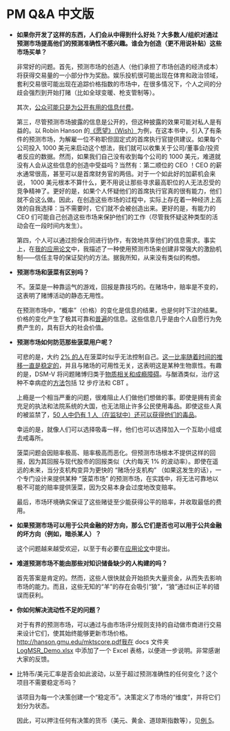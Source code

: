 # PM Q&A 中文版

- **如果你开发了这样的东西，人们会从中得到什么好处？大多数人/组织对通过预测市场提高他们的预测准确性不感兴趣。谁会为创造（更不用说补贴）这些市场买单？**

  非常好的问题。首先，预测市场的创造人（他们承担了市场创造的经济成本）将获得交易量的一小部分作为奖励。娱乐投机很可能出现在体育和政治领域，套利交易很可能出现在追踪价格指数的市场中，在很多情况下，个人之间的分歧会强烈到开始打赌（比如全球变暖、枪支管制等）。
  
  其次，[公众可能只是为公开有用的信息付费](http://www.themoneyillusion.com/?p=15446)。
  
  第三，尽管预测市场披露的信息是公开的，但这种披露的效果可能对私人是有益的。以 Robin Hanson 的[《愿望》（Wish）](http://www.overcomingbias.com/2008/04/if-i-had-a-mill.html)为例，在这本书中，引入了有条件的预测市场，为解雇一位不称职但固定式的首席执行官提供建议。如果每个公司投入 1000 美元来启动这个想法，我们就可以收集关于公司/董事会/投资者反应的数据。然而，如果我们自己没有收到每个公司的 1000 美元，难道就没有人会从这些信息的创造中受益吗？当然有：第二顺位的 CEO ！CEO 的薪水通常很高，甚至可以是首席财务官的两倍。对于一个如此好的加薪机会来说， 1000 美元根本不算什么，更不用说让那些寻求最高职位的人无法忍受的竞争精神了。更好的是，如果个人怀疑他们的首席执行官真的很有能力，他们就不会这么做。因此，在创造这些市场的过程中，实际上存在着一种经济上高效的自我选择：当不需要时，它们就不会被创造出来。更好的是，有能力的 CEO 们可能自己创造这些市场来保护他们的工作（尽管我怀疑这种类型的活动会在一段时间内发生）。
  
  第四，个人可以通过担保合同进行协作，有效地共享他们的信息需求。事实上，在[我的应用论文](https://github.com/psztorc/Hivemind/raw/master/docs/3_PM_Applications.pdf)中，我描述了一种使用预测市场来创建非常强大的激励机制——信任主导的保证契约的方法。据我所知，从来没有类似的构想。

- **预测市场和菠菜有区别吗？**

  不。菠菜是一种靠运气的游戏，回报是靠技巧的。在赌场中，赔率是不变的，这表明了赌博活动的静态无用性。

  在预测市场中，“概率”（价格）的变化是信息的结果，也是何时下注的结果。价格的变化产生了极其可靠和[普遍](https://en.wikipedia.org/wiki/Common_knowledge_(logic))的信息。这些信息几乎是由个人自愿行为免费产生的，具有巨大的社会价值。

- **预测市场如何防范那些菠菜用户呢？**

  可悲的是，大约 [2% 的人](https://en.wikipedia.org/wiki/Problem_gambling#Prevalence)在菠菜时似乎无法控制自己。[这一比率随着时间的推移一直是稳定的](http://www.americangaming.org/industry-resources/research/fact-sheets/history-problem-gambling-prevalence-rates)，并且与赌场的可用性无关，这表明这是某种生物禀性。有趣的是，DSM-V 将问题赌博归类于[物质相关和成瘾障碍](http://blog.ncrg.org/blog/2013/05/evolving-definition-pathological-gambling-dsm-5)。与酗酒类似，治疗这种不幸病症的[方法](https://en.wikipedia.org/wiki/Problem_gambling#Treatment)包括 12 步疗法和 CBT 。

  上瘾是一个相当严重的问题，很难阻止人们做他们想做的事。即使是拥有资金充足的执法和法院系统的大国，也无法阻止许多公民使用毒品。即使这些人真的被监禁了，[50 人中仍有 1 人（在监狱中）还可以获得他们的毒品](http://www.washingtonpost.com/blogs/wonkblog/wp/2014/05/13/ron-paul-thinks-drug-use-is-rampant-inside-prisons-hes-wrong/)。

  幸运的是，就像人们可以选择吸毒一样，他们也可以选择加入一个互助小组或去戒毒所。

  菠菜问题会因赔率极高、赔率极高而恶化。但预测市场根本不提供这样的回报，因为其回报与现代股市的回报类似（大约每天 1% 的波动率）。即使在遥远的未来，当分支机构变异为更快的 “赌场分支机构” （如果这发生的话），一个专门设计来提供某种 “菠菜市场” 的预测市场，在实践中，将无法可靠地以极不可能的赔率提供菠菜，因为交易本身会过度地改变赔率。

  最后，市场环境确实保证了这些赌徒至少能获得公平的赔率，并收取最低的费用。

- **如果预测市场可以用于公共金融的好方向，那么它们是否也可以用于公共金融的坏方向（例如，暗杀某人）？**

  这个问题越来越受欢迎，以至于有必要在[应用论文](https://github.com/psztorc/Hivemind/raw/master/docs/3_PM_Applications.pdf)中提出。

- **难道预测市场不能由那些对知识储备缺少的人构建的吗？**

  首先答案是肯定的。然而，这些人很快就会开始损失大量资金，从而失去影响市场的能力。而且，这些无知的“羊”的存在会吸引“狼”，“狼”通过纠正羊的错误而获利。

- **你如何解决流动性不足的问题？**

  对于有界的预测市场，可以通过与由市场评分规则支持的自动做市商进行交易来设计它们，使其始终能够更新市场价格。http://hanson.gmu.edu/mktscore.pdf我在 docs 文件夹 [LogMSR_Demo.xlsx](https://github.com/psztorc/Hivemind/raw/master/docs/LogMSR_Demo.xlsx) 中添加了一个 Excel 表格，以便进一步说明。非常感谢大家的反馈。

- 比特币/美元汇率是否会如此波动，以至于超过预测准确性的任何变化？这个项目不需要稳定币吗？

  该项目为每一个决策创建一个“稳定币”。决策定义了市场的“维度”，并将它们划分为状态。

  因此，可以押注任何有决策的货币（美元、黄金、道琼斯指数等），见[例 5](http://www.bitcoinhivemind.com/papers/2_PM_Types.pdf)。
